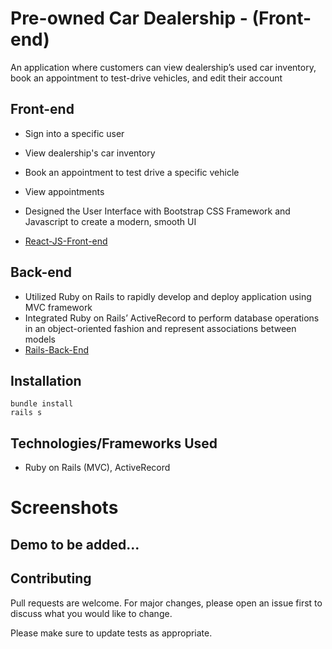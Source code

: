 # Pre-owned Car Dealership - (Front-end)

An application where customers can view dealership’s used car inventory, book an appointment to test-drive vehicles, and edit their account

## Front-end

- Sign into a specific user
- View dealership's car inventory
- Book an appointment to test drive a specific vehicle
- View appointments

- Designed the User Interface with Bootstrap CSS Framework and Javascript to create a modern, smooth UI

- [React-JS-Front-end](https://github.com/zerminaejaz/car_dealership_frontend)

## Back-end

- Utilized Ruby on Rails to rapidly develop and deploy application using MVC framework
- Integrated Ruby on Rails’ ActiveRecord to perform database operations in an object-oriented fashion and represent associations between models
- [Rails-Back-End](https://github.com/zerminaejaz/car_dealership)

## Installation

```
bundle install
rails s
```

## Technologies/Frameworks Used
- Ruby on Rails (MVC), ActiveRecord

# Screenshots

## Demo to be added...


## Contributing
Pull requests are welcome. For major changes, please open an issue first to discuss what you would like to change.

Please make sure to update tests as appropriate.